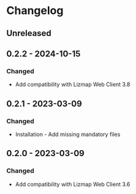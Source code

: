 # Changelog

## Unreleased

## 0.2.2 - 2024-10-15

### Changed

* Add compatibility with Lizmap Web Client 3.8

## 0.2.1 - 2023-03-09

### Changed

* Installation - Add missing mandatory files

## 0.2.0 - 2023-03-09

### Changed

* Add compatibility with Lizmap Web Client 3.6
